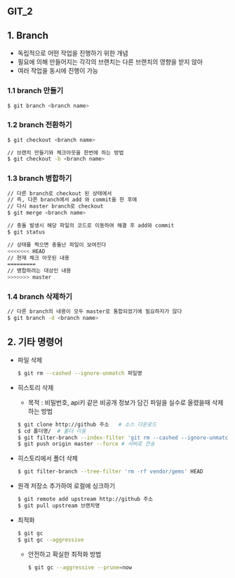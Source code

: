 ## GIT_2

## 1. Branch

- 독립적으로 어떤 작업을 진행하기 위한 개념
- 필요에 의해 만들어지는 각각의 브랜치는 다른 브랜치의 영향을 받지 않아
- 여러 작업을 동시에 진행이 가능

### 1.1 branch 만들기

   ```bash
   $ git branch <branch name>
   ```

### 1.2 branch 전환하기

   ```bash
   $ git checkout <branch name>
   
   // 브랜치 만들기와 체크아웃을 한번에 하는 방법
   $ git checkout -b <branch name>
   ```

### 1.3 branch 병합하기

   ```bash
// 다른 branch로 checkout 된 상태에서 
// 즉, 다른 branch에서 add 와 commit을 한 후에
// 다시 master branch로 checkout
$ git merge <branch name>
   
// 충돌 발생시 해당 파일의 코드로 이동하여 해결 후 add와 commit
$ git status

// 상태를 찍으면 충돌난 파일이 보여진다
<<<<<<< HEAD
// 현재 체크 아웃된 내용
=========
// 병합하려는 대상인 내용
>>>>>>> master
   ```

### 1.4 branch 삭제하기

   ```bash
   // 다른 branch의 내용이 모두 master로 통합되었기에 필요하지가 않다
   $ git branch -d <branch name>
   ```


## 2. 기타 명령어

   - 파일 삭제

     ```bash
     $ git rm --cashed --ignore-unmatch 파일명
     ```

   - 히스토리 삭제

     - 목적 : 비밀번호, api키 같은 비공개 정보가 담긴 파일을 실수로 올렸을때 삭제하는 방법

     ```bash
     $ git clone http://github 주소	# 소스 다운로드
     $ cd 폴더명/	# 폴더 이동
     $ git filter-branch --index-filter 'git rm --cashed --ignore-unmatch 파일명' --prune-empty -- --all # 모든 히스토리에서 해당 파일 삭제
     $ git push origin master --force # 서버로 전송
     ```

   - 히스토리에서 폴더 삭제

     ```bash
     $ git filter-branch --tree-filter 'rm -rf vendor/gems' HEAD
     ```

   - 원격 저장소 추가하여 로컬에 싱크하기

     ```bash
     $ git remote add upstream http://github 주소
     $ git pull upstream 브랜치명
     ```

   - 최적화

     ```bash
     $ git gc
     $ git gc --aggressive
     ```

     - 안전하고 확실한 최적화 방법

       ```bash
       $ git gc --aggressive --prune=now
       ```

       